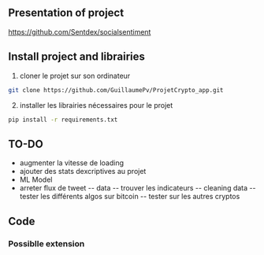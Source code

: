 ## Presentation of project
https://github.com/Sentdex/socialsentiment

## Install project and librairies

1) cloner le projet sur son ordinateur

```bash
git clone https://github.com/GuillaumePv/ProjetCrypto_app.git
```
2) installer les librairies nécessaires pour le projet

```bash
pip install -r requirements.txt
```


## TO-DO
* augmenter la vitesse de loading
* ajouter des stats dexcriptives au projet
* ML Model 
* arreter flux de tweet
-- data
-- trouver les indicateurs
-- cleaning data
-- tester les différents algos sur bitcoin
-- tester sur les autres cryptos

## Code

### Possiblle extension
